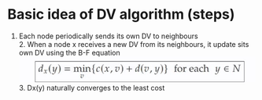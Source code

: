 # Basic idea of DV algorithm (steps)
1. Each node periodically sends its own DV to neighbours<br>2. When a node x receives a new DV from its neighbours, it update sits own DV using the B-F equation<br><img src=../../../../../media/paste-47390af962968c1db190a58c5b1cbd7dd8c5f67e.jpg><br>3. Dx(y) naturally converges to the least cost
